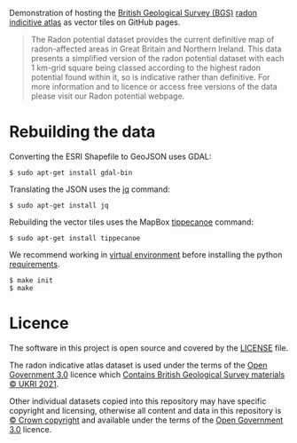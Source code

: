 Demonstration of hosting the [British Geological Survey (BGS)](https://www.bgs.ac.uk/) [radon indicitive atlas](https://www.bgs.ac.uk/download/radon-potential-indicative-atlas-data-for-great-britain/) as vector tiles on GitHub pages.

> The Radon potential dataset provides the current definitive map of radon-affected areas in Great Britain and Northern Ireland. This data presents a simplified version of the radon potential dataset with each 1 km-grid square being classed according to the highest radon potential found within it, so is indicative rather than definitive. For more information and to licence or access free versions of the data please visit our Radon potential webpage.

# Rebuilding the data

Converting the ESRI Shapefile to GeoJSON uses GDAL:

    $ sudo apt-get install gdal-bin

Translating the JSON uses the [jq](https://jqlang.org/) command:

    $ sudo apt-get install jq

Rebuilding the vector tiles uses the MapBox [tippecanoe](https://github.com/mapbox/tippecanoe) command:

    $ sudo apt-get install tippecanoe

We recommend working in [virtual environment](http://docs.python-guide.org/en/latest/dev/virtualenvs/) before installing the python [requirements](requirements.txt).

    $ make init
    $ make

# Licence

The software in this project is open source and covered by the [LICENSE](LICENSE) file.

The radon indicative atlas dataset is used under the terms of the [Open Government 3.0](https://www.nationalarchives.gov.uk/doc/open-government-licence/version/3/) licence which [Contains British Geological Survey materials © UKRI 2021](https://www.bgs.ac.uk/bgs-intellectual-property-rights/open-government-licence/).

Other individual datasets copied into this repository may have specific copyright and licensing, otherwise all content and data in this repository is
[© Crown copyright](http://www.nationalarchives.gov.uk/information-management/re-using-public-sector-information/copyright-and-re-use/crown-copyright/)
and available under the terms of the [Open Government 3.0](https://www.nationalarchives.gov.uk/doc/open-government-licence/version/3/) licence.
